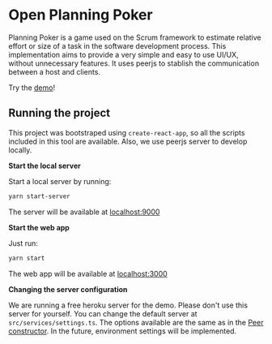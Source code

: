 # Open Planning Poker

Planning Poker is a game used on the Scrum framework to estimate relative effort or size of a task in the software development process. This implementation aims to provide a very simple and easy to use UI/UX, without unnecessary features. It uses peerjs to stablish the communication between a host and clients.

Try the [demo](https://open-poker-planning.netlify.app/)!

## Running the project

This project was bootstraped using `create-react-app`, so all the scripts included in this tool are available. Also, we use peerjs server to develop locally.

**Start the local server**

Start a local server by running:

```bash
yarn start-server
```

The server will be available at [localhost:9000](http://localhost:9000)

**Start the web app**

Just run:

```bash
yarn start
```

The web app will be available at [localhost:3000](http://localhost:3000)

**Changing the server configuration**

We are running a free heroku server for the demo. Please don't use this server for yourself. You can change the default server at `src/services/settings.ts`. The options available are the same as in the [Peer constructor](https://peerjs.com/docs/#peer-options). In the future, environment settings will be implemented.
